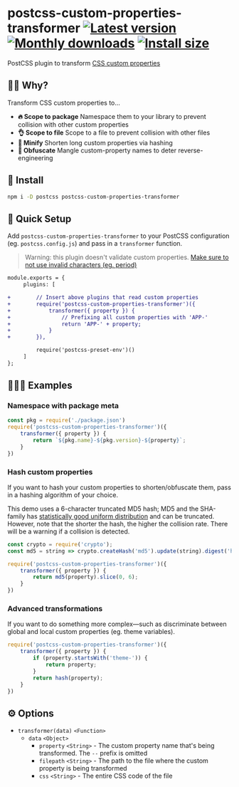 # postcss-custom-properties-transformer [![Latest version](https://badgen.net/npm/v/postcss-custom-properties-transformer)](https://npm.im/postcss-custom-properties-transformer) [![Monthly downloads](https://badgen.net/npm/dm/postcss-custom-properties-transformer)](https://npm.im/postcss-custom-properties-transformer) [![Install size](https://packagephobia.now.sh/badge?p=postcss-custom-properties-transformer)](https://packagephobia.now.sh/result?p=postcss-custom-properties-transformer)

PostCSS plugin to transform [CSS custom properties](https://developer.mozilla.org/en-US/docs/Web/CSS/--*)

## 🙋‍♂️ Why?

Transform CSS custom properties to...

- **🔥 Scope to package** Namespace them to your library to prevent collision with other custom properties
- **👌 Scope to file** Scope to a file to prevent collision with other files
- **🐥 Minify** Shorten long custom properties via hashing
- **🤬 Obfuscate** Mangle custom-property names to deter reverse-engineering

## 🚀 Install
```sh
npm i -D postcss postcss-custom-properties-transformer
```

## 🚦 Quick Setup

Add `postcss-custom-properties-transformer` to your PostCSS configuration (eg. `postcss.config.js`) and pass in a `transformer` function.

> Warning: this plugin doesn't validate custom properties. [Make sure to not use invalid characters (eg. period)](https://stackoverflow.com/a/42311038)

```diff
module.exports = {
     plugins: [

+        // Insert above plugins that read custom properties
+        require('postcss-custom-properties-transformer')({
+            transformer({ property }) {
+                // Prefixing all custom properties with 'APP-'
+                return 'APP-' + property;
+            }
+        }),

         require('postcss-preset-env')()
     ]
};
```

## 👨🏻‍🏫 Examples

### Namespace with package meta
```js
const pkg = require('./package.json')
require('postcss-custom-properties-transformer')({
    transformer({ property }) {
        return `${pkg.name}-${pkg.version}-${property}`;
    }
})
```

### Hash custom properties
If you want to hash your custom properties to shorten/obfuscate them, pass in a hashing algorithm of your choice.

This demo uses a 6-character truncated MD5 hash; MD5 and the SHA-family has [statistically good uniform distribution](https://stackoverflow.com/questions/8184941/uniform-distribution-of-truncated-md5) and can be truncated. However, note that the shorter the hash, the higher the collision rate. There will be a warning if a collision is detected.

```js
const crypto = require('crypto');
const md5 = string => crypto.createHash('md5').update(string).digest('hex');

require('postcss-custom-properties-transformer')({
    transformer({ property }) {
        return md5(property).slice(0, 6);
    }
})
```

### Advanced transformations
If you want to do something more complex—such as discriminate between global and local custom properties (eg. theme variables).

```js
require('postcss-custom-properties-transformer')({
    transformer({ property }) {
        if (property.startsWith('theme-')) {
            return property;
        }
        return hash(property);
    }
})
```

## ⚙️ Options
- `transformer(data)` `<Function>`
  - `data` `<Object>`
    - `property` `<String>` - The custom property name that's being transformed. The `--` prefix is omitted
    - `filepath` `<String>` - The path to the file where the custom property is being transformed
    - `css` `<String>` - The entire CSS code of the file
